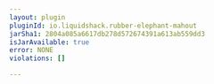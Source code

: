 ```yaml
---
layout: plugin
pluginId: io.liquidshack.rubber-elephant-mahout
jarSha1: 2804a085a6617db278d572674391a613ab559dd3
isJarAvailable: true
error: NONE
violations: []

---
```


